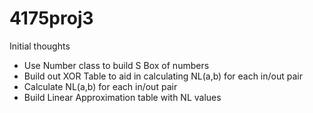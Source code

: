 # 4175proj3

Initial thoughts

- Use Number class to build S Box of numbers
- Build out XOR Table to aid in calculating NL(a,b) for each in/out pair
- Calculate NL(a,b) for each in/out pair
- Build Linear Approximation table with NL values
